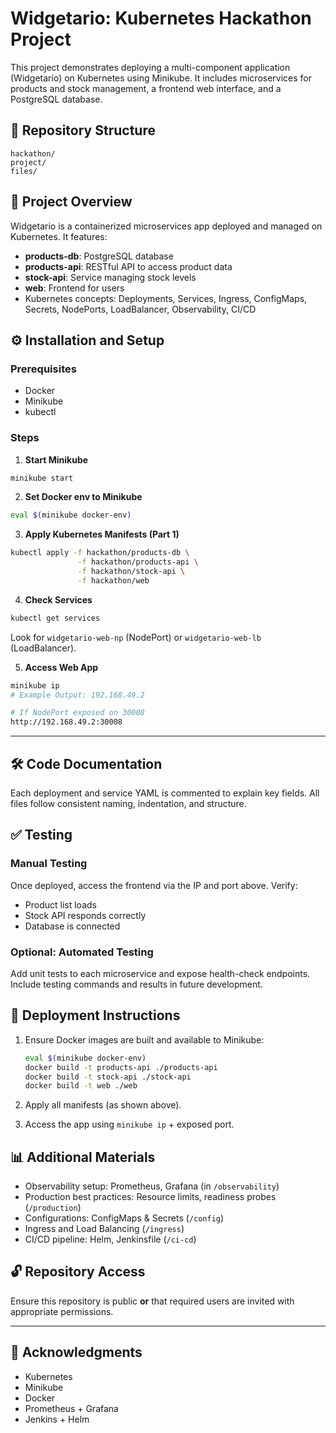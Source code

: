 # Widgetario: Kubernetes Hackathon Project

This project demonstrates deploying a multi-component application (Widgetario) on Kubernetes using Minikube. It includes microservices for products and stock management, a frontend web interface, and a PostgreSQL database.

## 🧱 Repository Structure

```
hackathon/
project/
files/

```

## 📌 Project Overview

Widgetario is a containerized microservices app deployed and managed on Kubernetes. It features:

- **products-db**: PostgreSQL database
- **products-api**: RESTful API to access product data
- **stock-api**: Service managing stock levels
- **web**: Frontend for users
- Kubernetes concepts: Deployments, Services, Ingress, ConfigMaps, Secrets, NodePorts, LoadBalancer, Observability, CI/CD

## ⚙️ Installation and Setup

### Prerequisites

- Docker
- Minikube
- kubectl

### Steps

1. **Start Minikube**

```bash
minikube start
```

2. **Set Docker env to Minikube**

```bash
eval $(minikube docker-env)
```

3. **Apply Kubernetes Manifests (Part 1)**

```bash
kubectl apply -f hackathon/products-db \
               -f hackathon/products-api \
               -f hackathon/stock-api \
               -f hackathon/web
```

4. **Check Services**

```bash
kubectl get services
```

Look for `widgetario-web-np` (NodePort) or `widgetario-web-lb` (LoadBalancer).

5. **Access Web App**

```bash
minikube ip
# Example Output: 192.168.49.2

# If NodePort exposed on 30008
http://192.168.49.2:30008
```

---

## 🛠️ Code Documentation

Each deployment and service YAML is commented to explain key fields. All files follow consistent naming, indentation, and structure.

## ✅ Testing

### Manual Testing

Once deployed, access the frontend via the IP and port above. Verify:
- Product list loads
- Stock API responds correctly
- Database is connected

### Optional: Automated Testing

Add unit tests to each microservice and expose health-check endpoints. Include testing commands and results in future development.

## 🚀 Deployment Instructions

1. Ensure Docker images are built and available to Minikube:
   ```bash
   eval $(minikube docker-env)
   docker build -t products-api ./products-api
   docker build -t stock-api ./stock-api
   docker build -t web ./web
   ```

2. Apply all manifests (as shown above).

3. Access the app using `minikube ip` + exposed port.

## 📊 Additional Materials

- Observability setup: Prometheus, Grafana (in `/observability`)
- Production best practices: Resource limits, readiness probes (`/production`)
- Configurations: ConfigMaps & Secrets (`/config`)
- Ingress and Load Balancing (`/ingress`)
- CI/CD pipeline: Helm, Jenkinsfile (`/ci-cd`)

## 🔓 Repository Access

Ensure this repository is public **or** that required users are invited with appropriate permissions.

---

## 🙌 Acknowledgments

- Kubernetes
- Minikube
- Docker
- Prometheus + Grafana
- Jenkins + Helm
